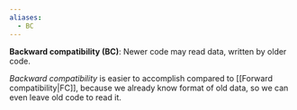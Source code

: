 ```yaml
---
aliases:
  - BC
---
```

**Backward compatibility (BC)**: Newer code may read data, written by older code.

*Backward compatibility* is easier to accomplish compared to [[Forward compatibility|FC]], because we already know format of old data, so we can even leave old code to read it.